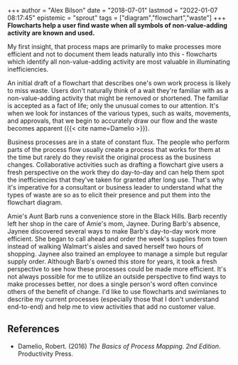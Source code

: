 +++
author = "Alex Bilson"
date = "2018-07-01"
lastmod = "2022-01-07 08:17:45"
epistemic = "sprout"
tags = ["diagram","flowchart","waste"]
+++
**Flowcharts help a user find waste when all symbols of non-value-adding activity are known and used.**

My first insight, that process maps are primarily to make processes more efficient and not to document them leads naturally into this - flowcharts which identify all non-value-adding activity are most valuable in illuminating inefficiencies.

An initial draft of a flowchart that describes one's own work process is likely to miss waste. Users don't naturally think of a wait they're familiar with as a non-value-adding activity that might be removed or shortened. The familiar is accepted as a fact of life; only the unusual comes to our attention. It's when we look for instances of the various types, such as waits, movements, and approvals, that we begin to accurately draw our flow and the waste becomes apparent ({{< cite name=Damelio >}}).

Business processes are in a state of constant flux. The people who perform parts of the process flow usually create a process that works for them at the time but rarely do they revisit the original process as the business changes. Collaborative activities such as drafting a flowchart give users a fresh perspective on the work they do day-to-day and can help them spot the inefficiencies that they've taken for granted after long use. That's why it's imperative for a consultant or business leader to understand what the types of waste are so as to elicit their presence and put them into the flowchart diagram.

Amie's Aunt Barb runs a convenience store in the Black Hills. Barb recently left her shop in the care of Amie's mom, Jaynee. During Barb's absence, Jaynee discovered several ways to make Barb's day-to-day work more efficient. She began to call ahead and order the week's supplies from town instead of walking Walmart's aisles and saved herself two hours of shopping. Jaynee also trained an employee to manage a simple but regular supply order. Although Barb's owned this store for years, it took a fresh perspective to see how these processes could be made more efficient. It's not always possible for me to utilize an outside perspective to find ways to make processes better, nor does a single person's word often convince others of the benefit of change. I'd like to use flowcharts and swimlanes to describe my current processes (especially those that I don't understand end-to-end) and help me to view activities that add no customer value.

## References

- Damelio, Robert. (2016) _The Basics of Process Mapping. 2nd Edition_. Productivity Press.
